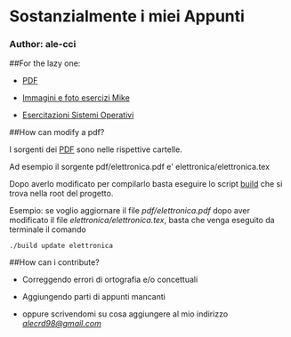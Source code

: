 # Sostanzialmente i miei Appunti
### Author: ale-cci

##For the lazy one:

* [PDF](https://github.com/ale-cci/Appunti/tree/master/pdf)

* [Immagini e foto esercizi Mike](https://github.com/ale-cci/Appunti/tree/master/img)

* [Esercitazioni Sistemi Operativi](https://github.com/ale-cci/Appunti/tree/master/ubungu)

##How can modify a pdf?

I sorgenti dei [PDF](https://github.com/ale-cci/Appunti/tree/master/pdf) sono nelle rispettive cartelle.

Ad esempio il sorgente pdf/elettronica.pdf e' elettronica/elettronica.tex

Dopo averlo modificato per compilarlo basta eseguire lo script [build](https://github.com/ale-cci/Appunti/blob/master/build) che si trova nella root del progetto.


Esempio: se voglio aggiornare il file *pdf/elettronica.pdf* dopo aver modificato il file *elettronica/elettronica.tex*, basta che venga eseguito da terminale il comando

```
./build update elettronica
```

##How can i contribute?

* Correggendo errori di ortografia e/o concettuali

* Aggiungendo parti di appunti mancanti

* oppure scrivendomi su cosa aggiungere al mio indirizzo *alecrd98@gmail.com*
